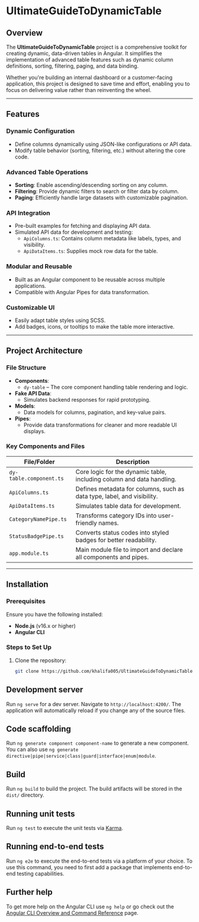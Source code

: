 # UltimateGuideToDynamicTable

## Overview

The **UltimateGuideToDynamicTable** project is a comprehensive toolkit for creating dynamic, data-driven tables in Angular. It simplifies the implementation of advanced table features such as dynamic column definitions, sorting, filtering, paging, and data binding.

Whether you're building an internal dashboard or a customer-facing application, this project is designed to save time and effort, enabling you to focus on delivering value rather than reinventing the wheel.

---

## Features

### Dynamic Configuration
- Define columns dynamically using JSON-like configurations or API data.
- Modify table behavior (sorting, filtering, etc.) without altering the core code.

### Advanced Table Operations
- **Sorting**: Enable ascending/descending sorting on any column.
- **Filtering**: Provide dynamic filters to search or filter data by column.
- **Paging**: Efficiently handle large datasets with customizable pagination.

### API Integration
- Pre-built examples for fetching and displaying API data.
- Simulated API data for development and testing:
  - `ApiColumns.ts`: Contains column metadata like labels, types, and visibility.
  - `ApiDataItems.ts`: Supplies mock row data for the table.

### Modular and Reusable
- Built as an Angular component to be reusable across multiple applications.
- Compatible with Angular Pipes for data transformation.

### Customizable UI
- Easily adapt table styles using SCSS.
- Add badges, icons, or tooltips to make the table more interactive.

---

## Project Architecture

### File Structure

- **Components**: 
  - `dy-table` – The core component handling table rendering and logic.
- **Fake API Data**:
  - Simulates backend responses for rapid prototyping.
- **Models**:
  - Data models for columns, pagination, and key-value pairs.
- **Pipes**:
  - Provide data transformations for cleaner and more readable UI displays.

### Key Components and Files

| File/Folder                      | Description                                                      |
|----------------------------------|------------------------------------------------------------------|
| `dy-table.component.ts`          | Core logic for the dynamic table, including column and data handling. |
| `ApiColumns.ts`                  | Defines metadata for columns, such as data type, label, and visibility. |
| `ApiDataItems.ts`                | Simulates table data for development.                           |
| `CategoryNamePipe.ts`            | Transforms category IDs into user-friendly names.               |
| `StatusBadgePipe.ts`             | Converts status codes into styled badges for better readability. |
| `app.module.ts`                  | Main module file to import and declare all components and pipes. |

---

## Installation

### Prerequisites
Ensure you have the following installed:
- **Node.js** (v16.x or higher)
- **Angular CLI**

### Steps to Set Up
1. Clone the repository:
   ```bash
   git clone https://github.com/khalifa005/UltimateGuideToDynamicTable.git


## Development server

Run `ng serve` for a dev server. Navigate to `http://localhost:4200/`. The application will automatically reload if you change any of the source files.

## Code scaffolding

Run `ng generate component component-name` to generate a new component. You can also use `ng generate directive|pipe|service|class|guard|interface|enum|module`.

## Build

Run `ng build` to build the project. The build artifacts will be stored in the `dist/` directory.

## Running unit tests

Run `ng test` to execute the unit tests via [Karma](https://karma-runner.github.io).

## Running end-to-end tests

Run `ng e2e` to execute the end-to-end tests via a platform of your choice. To use this command, you need to first add a package that implements end-to-end testing capabilities.

## Further help

To get more help on the Angular CLI use `ng help` or go check out the [Angular CLI Overview and Command Reference](https://angular.io/cli) page.

